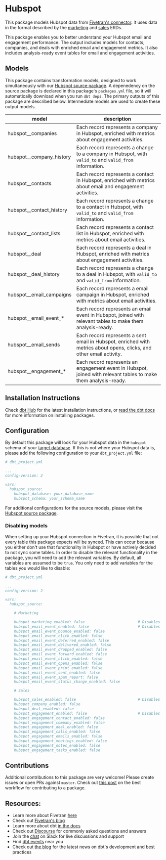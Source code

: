 # Hubspot 

This package models Hubspot data from [Fivetran's connector](https://fivetran.com/docs/applications/hubspot). It uses data in the format described by the [marketing](https://docs.google.com/presentation/d/1hrPp310SNK2qyESCV_g_JFx_Knm1MwB467wN3dEgy0M/edit#slide=id.g244d368397_0_1) and [sales](https://docs.google.com/presentation/d/1KABQnt8WmtZe7u5l7WFUoPIsWzv63P9gsWF79XGLoZE/edit#slide=id.g244d368397_0_1) ERDs.

This package enables you to better understand your Hubspot email and engagement performance. The output includes models for contacts, companies, and deals with enriched email and engagement metrics. It also includes analysis-ready event tables for email and engagement activities.

## Models

This package contains transformation models, designed to work simultaneously with our [Hubspot source package](https://github.com/fivetran/dbt_hubspot_source). A depenedency on the source package is declared in this package's `packages.yml` file, so it will automatically download when you run `dbt deps`. The primary outputs of this package are described below. Intermediate models are used to create these output models.

| **model**                | **description**                                                                                                      |
| ------------------------ | -------------------------------------------------------------------------------------------------------------------- |
| hubspot__companies       | Each record represents a company in Hubspot, enriched with metrics about engagement activities.                      |
| hubspot__company_history | Each record represents a change to a company in Hubspot, with `valid_to` and `valid_from` information.               |
| hubspot__contacts        | Each record represents a contact in Hubspot, enriched with metrics about email and engagement activities.            |
| hubspot__contact_history | Each record represents a change to a contact in Hubspot, with `valid_to` and `valid_from` information.               |
| hubspot__contact_lists   | Each record represents a contact list in Hubspot, enriched with metrics about email activities.                      |
| hubspot__deal            | Each record represents a deal in Hubspot, enriched with metrics about engagement activities.                         |
| hubspot__deal_history    | Each record represents a change to a deal in Hubspot, with `valid_to` and `valid_from` information.                  |
| hubspot__email_campaigns | Each record represents a email campaign in Hubspot, enriched with metrics about email activities.                    |
| hubspot__email_event_*   | Each record represents an email event in Hubspot, joined with relevant tables to make them analysis-ready.           |
| hubspot__email_sends     | Each record represents a sent email in Hubspot, enriched with metrics about opens, clicks, and other email activity. |
| hubspot__engagement_*    | Each record represents an engagement event in Hubspot, joined with relevant tables to make them analysis-ready.      |

## Installation Instructions
Check [dbt Hub](https://hub.getdbt.com/) for the latest installation instructions, or [read the dbt docs](https://docs.getdbt.com/docs/package-management) for more information on installing packages.

## Configuration
By default this package will look for your Hubspot data in the `hubspot` schema of your [target database](https://docs.getdbt.com/docs/running-a-dbt-project/using-the-command-line-interface/configure-your-profile). If this is not where your Hubspot data is, please add the following configuration to your `dbt_project.yml` file:

```yml
# dbt_project.yml

...
config-version: 2

vars:
  hubspot_source:
    hubspot_database: your_database_name
    hubspot_schema: your_schema_name 
```

For additional configurations for the source models, please visit the [Hubspot source package](https://github.com/fivetran/dbt_hubspot_source).

### Disabling models

When setting up your Hubspot connection in Fivetran, it is possible that not every table this package expects will be synced. This can occur because you either don't use that functionality in Hubspot or have actively decided to not sync some tables. In order to disable the relevant functionality in the package, you will need to add the relevant variables. By default, all variables are assumed to be `true`. You only need to add variables for the tables you would like to disable:  

```yml
# dbt_project.yml

...
config-version: 2

vars:
  hubspot_source:

    # Marketing

    hubspot_marketing_enabled: false                        # Disables all marketing models 
    hubspot_email_event_enabled: false                      # Disables all email_event models and functionality
    hubspot_email_event_bounce_enabled: false
    hubspot_email_event_click_enabled: false
    hubspot_email_event_deferred_enabled: false
    hubspot_email_event_delivered_enabled: false
    hubspot_email_event_dropped_enabled: false
    hubspot_email_event_forward_enabled: false
    hubspot_email_event_click_enabled: false
    hubspot_email_event_opens_enabled: false
    hubspot_email_event_print_enabled: false
    hubspot_email_event_sent_enabled: false
    hubspot_email_event_spam_report: false
    hubspot_email_event_status_change_enabled: false

    # Sales

    hubspot_sales_enabled: false                            # Disables all sales models
    hubspot_company_enabled: false
    hubspot_deal_enabled: false
    hubspot_engagement_enabled: false                       # Disables all engagement models and functionality
    hubspot_engagement_contact_enabled: false
    hubspot_engagement_company_enabled: false
    hubspot_engagement_deal_enabled: false
    hubspot_engagement_calls_enabled: false
    hubspot_engagement_emails_enabled: false
    hubspot_engagement_meetings_enabled: false
    hubspot_engagement_notes_enabled: false
    hubspot_engagement_tasks_enabled: false
```

## Contributions

Additional contributions to this package are very welcome! Please create issues
or open PRs against `master`. Check out 
[this post](https://discourse.getdbt.com/t/contributing-to-a-dbt-package/657) 
on the best workflow for contributing to a package.

## Resources:
- Learn more about Fivetran [here](https://fivetran.com/docs)
- Check out [Fivetran's blog](https://fivetran.com/blog)
- Learn more about dbt [in the docs](https://docs.getdbt.com/docs/introduction)
- Check out [Discourse](https://discourse.getdbt.com/) for commonly asked questions and answers
- Join the [chat](http://slack.getdbt.com/) on Slack for live discussions and support
- Find [dbt events](https://events.getdbt.com) near you
- Check out [the blog](https://blog.getdbt.com/) for the latest news on dbt's development and best practices
